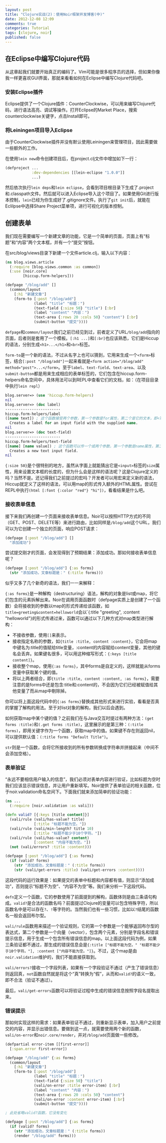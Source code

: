 ```yaml
---
layout: post
title: "Clojure实战(2)：使用Noir框架开发博客(中)"
date: 2012-12-08 12:09
comments: true
categories: Tutorial
tags: [clojure, noir]
published: false
---
```


在Eclipse中编写Clojure代码
--------------------------

从这章起我们就要开始真正的编码了。Vim可能是很多程序员的选择，但如果你像我一样更喜欢GUI界面，那就来看看如何在Eclipse中编写Clojure代码吧。

### 安装Eclipse插件

Eclipse提供了一个Clojure插件：CounterClockwise，可以用来编写Clojure代码，进行语法高亮、调试等操作。打开Eclipse的Market Place，搜索counterclockwise关键字，点击Install即可。

### 将Leiningen项目导入Eclipse

由于CounterClockwise插件并没有默认使用Leiningen来管理项目，因此需要做一些额外的工作。

在使用`lein new`命令创建项目后，在project.clj文件中增加如下一行：

```clojure
(defproject ...
            :dev-dependencies [[lein-eclipse "1.0.0"]]
            ...)
```

然后依次执行`lein deps`和`lein eclipse`，会看到项目根目录下生成了.project和.classpath文件。然后就可以进入Eclipse导入这个项目了。如果使用Git进行版本控制，`lein`已经为你生成好了.gitignore文件。执行了`git init`后，就能在Eclilpse中选择Share Project菜单项，进行可视化的版本控制。

创建表单
--------

我们现在需要编写一个新建文章的功能，它是一个简单的页面，页面上有“标题”和“内容”两个文本框，并有一个“提交”按钮。

在src/blog/views目录下新建一个文件article.clj，输入以下内容：

```clojure
(ns blog.views.article
  (:require [blog.views.common :as common])
  (:use [noir.core]
        [hiccup.form-helpers]))

(defpage "/blog/add" []
  (common/layout
    [:h1 "新建文章"]
    (form-to [:post "/blog/add"]
             (label "title" "标题：")
             (text-field {:size 50} "title") [:br]
             (label "content" "内容：")
             (text-area {:rows 20 :cols 50} "content") [:br]
             (submit-button "提交"))))
```

`defpage`和`common/layout`我们之前已经见到过，前者定义了URL`/blog/add`指向的页面，后者则是套用了一个模板。`[:h1 ...]`和`[:br]`也应该熟悉，它们是Hiccup的语法，分别生成`<h1>...</h1>`和`<br>`标签。

`form-to`是一个新的语法，不过从名字上也可以猜到，它用来生成一个`<form>`标签，结合`[:post "/blog/add"]`一起来看就是`<form action="/blog/add" method="post">...</form>`。至于`label`、`text-field`、`text-area`、以及`submit-button`都是用来生成相应的表单标签的，它们包含在hiccup.form-helpers命名空间中，具体用法可以到REPL中查看它们的文档，如：（在项目目录中执行`lein repl`）

```clojure
blog.server=> (use 'hiccup.form-helpers)
nil
blog.server=> (doc label)
-------------------------
hiccup.form-helpers/label
([name text]) ; 这个函数接受两个参数，第一个参数是for属性，第二个是它的文本，即<label for="name">text</label>。
  Creates a label for an input field with the supplied name.
nil
blog.server=> (doc text-field)
-------------------------
hiccup.form-helpers/text-field
([name] [name value]) ; 这个函数可以传一个或两个参数，第一个参数是name属性，第二个参数是value，即<input type="text" name="name" value="value">。
  Creates a new text input field.
nil
```

`{:size 50}`是个很特别的地方，虽然从字面上就能猜出它是`<input>`标签的`size`属性，用来设置文本框的长度的，但为什么会是这样的语法呢？这是Clojure定义的吗？当然不是。还记得我们之前提过的宏吗？开发者可以用宏来定义新的语法，Hiccup就定义了这样的语法，可以用map的形式传入额外的HTML属性。尝试在REPL中执行`(html [:font {:color "red"} "hi"])`，看看结果是什么吧。

### 接收表单信息

接下来我们再创建一个页面来接收表单信息。Noir可以按照HTTP方式的不同（GET、POST、DELETE等）来进行路由，比如同样是`/blog/add`这个URL，我们可以为它创建一个独立的页面，响应POST请求：

```clojure
(defpage [:post "/blog/add"] []
  "添加成功")
```

尝试提交刚才的页面，会发现得到了预期结果：添加成功。那如何接收表单信息呢？

```clojure
(defpage [:post "/blog/add"] {:as forms}
  (str "添加成功，文章标题是：" (:title forms)))
```

似乎又多了几个新奇的语法，我们一一来解释：

`{:as forms}`是一种解构（destructuring）语法，解构的对象是list或map，将它们包含的元素拆解出来。Noir在调用页面函数时（defpage实质上是创建了一个函数）会将接收到的参数以map的形式传递给该函数，如`title=greeting&content=helloworld`会以`{:title "greeting", :content "helloworld"}的形式传递过来，函数可以通过以下几种方式对map类型进行解构：

* 不接收参数，使用`[]`来表示。
* 接收指定名称的参数，如`{title :title, content :content}`，它会将map中键名为:title的值赋给title变量，:content的内容赋给content变量，其他的键名会丢弃。如果键名很多，可以用这种缩写形式：`{:keys [title content]}`。
* 接收整个map，使用`{:as forms}`，其中forms是自定义的，这样就能从forms变量中获取某个键的值。
* 将以上两者结合，即`{title :title, content :content, :as forms}`，需要注意的是forms中还是包含:title和:content的，不会因为它们已经被赋值给其他变量了而从map中剔除掉。

你可以将上面这段代码中的`{:as forms}`替换成其他形式来进行实验，看看是否真的掌握了解构的用法。至于对list对象的解构，我们以后会遇到。

如何获取map中某个键的值？之前我们在与Java交互时提过有两种方法：`(get forms :title)`和`(.get forms :title)`，这里展示的是第三种：`(:title forms)`，即用关键字作为一个函数，获取map中的值。如果键不存在则返回nil，可以提供默认值：`(:title forms "Default Title")`。

`str`则是一个函数，会将它所接收到的所有参数转换成字符串并拼接起来（中间不会添加空格）。

### 表单验证

“永远不要相信用户输入的信息”，我们必须对表单内容进行验证，比如标题为空时我们应该显示错误信息，并让用户重新填写。Noir提供了表单验证的相关函数，位于noir.validation命名空间下。下面我们就来添加简单的验证功能：

```clojure
(ns ...
  (:require [noir.validation :as vali]))

(defn valid? [{:keys [title content]}]
  (vali/rule (vali/has-value? title)
             [:title "标题不能为空。"])
  (vali/rule (vali/min-length? title 10)
             [:title "标题不能少于10个字符。"])
  (vali/rule (vali/has-value? content)
             [:content "内容不能为空。"])
  (not (vali/errors? :title :content)))

(defpage [:post "/blog/add"] {:as forms}
  (if (valid? forms)
    (str "添加成功，文章标题是：" (:title forms))
    (str (vali/get-errors :title) (vali/get-errors :content))))
```

这段代码的运行效果是：如果提交的表单中标题和内容都有值，则显示“添加成功”，否则提示“标题不为空”、“内容不为空”等。我们来分析一下这段代码。

`defn`定义一个函数，它的参数使用了前面提到的解构，函数体则是由三条语句构成。`valid?`是合法的函数名吗？前面提过Clojure的变量可以包含特殊字符，所以函数名中是可以存在`?`、`!`等字符的。当然我们也有一些习惯，比如以`?`结尾的函数名一般会返回布尔型。

`vali/rule`函数用来描述一个验证规则，它的第一个参数是一个能够返回布尔型的表达式，第二个参数是一个向量（vector），包含两个元素，分别是字段名和错误提示信息，用于生成一个包含所有错误信息的map。以上面这段代码为例，如果三条验证都不通过，那生成的错误信息会是`{:title ["标题不能为空。" "标题不能少于10个字符。"], :content ["内容不能为空。"]}`。不过，这个map是由`noir.validation`维护的，我们不能直接获取到。

`vali/errors?`接收一个字段列表，如果有一个字段验证不通过（产生了错误信息）则返回真，`not`函数自然就是将这个“真”转换为“假”，从而和`valid?`的语义一致，即不合法（验证不通过）。

最后，`vali/get-errors`函数可以将验证过程中生成的错误信息按照字段名提取出来。

### 错误提示

那如何实现这样的需求：如果表单验证不通过，则重新显示表单，加入用户之前提交的内容，并显示出错信息。要做到这一点，就需要使用两个新的函数，`vali/on-error`和`noir.core/render`，并对`/blog/add`页面做一些修改。

```clojure
(defpartial error-item [[first-error]]
  [:span.error first-error])

(defpage "/blog/add" {:as forms}
  (common/layout
    [:h1 "新建文章"]
    (form-to [:post "/blog/add"]
             (label "title" "标题：")
             (text-field {:size 50} "title")
             (vali/on-error :title error-item) [:br]
             (label "content" "内容：")
             (text-area {:rows 20 :cols 50} "content")
             (vali/on-error :content error-item) [:br]
             (submit-button "提交"))))

; 此处省略valid?函数，它没有变化

(defpage [:post "/blog/add"] {:as forms}
  (if (valid? forms)
    (str "添加成功，文章标题是：" (:title forms))
    (render "/blog/add" forms)))
```